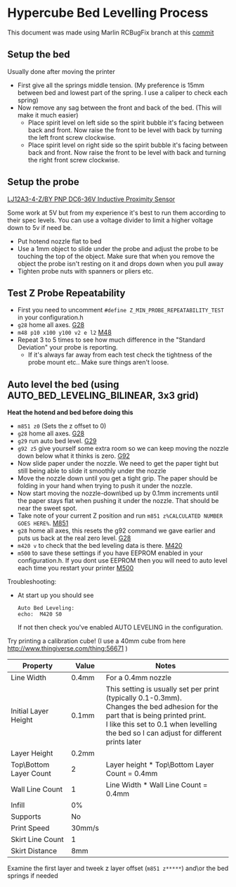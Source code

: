 # Hypercube Bed Levelling Process

This document was made using Marlin RCBugFix branch at this [commit](https://github.com/MarlinFirmware/Marlin/tree/48925b7298bd1a1abb95b31246326af76d2f1aa8)

## Setup the bed

Usually done after moving the printer

- First give all the springs middle tension. (My preference is 15mm between bed and lowest part of the spring. I use a caliper to check each spring)
- Now remove any sag between the front and back of the bed. (This will make it much easier)
  - Place spirit level on left side so the spirit bubble it's facing between back and front. Now raise the front to be level with back by turning the left front screw clockwise.
  - Place spirit level on right side so the spirit bubble it's facing between back and front. Now raise the front to be level with back and turning the right front screw clockwise.

## Setup the probe

[LJ12A3-4-Z/BY PNP DC6-36V Inductive Proximity Sensor](http://www.banggood.com/LJ12A3-4-ZBY-PNP-DC6-36V-Inductive-Proximity-Sensor-Detection-Switch-p-982679.html?rmmds=myorder)

Some work at 5V but from my experience it's best to run them according to their spec levels. 
You can use a voltage divider to limit a higher voltage down to 5v if need be.

- Put hotend nozzle flat to bed
- Use a 1mm object to slide under the probe and adjust the probe to be touching the top of the object. Make sure that when you remove the object the probe isn't resting on it and drops down when you pull away
- Tighten probe nuts with spanners or pliers etc.

## Test Z Probe Repeatability

- First you need to uncomment `#define Z_MIN_PROBE_REPEATABILITY_TEST` in your configuration.h
- `g28` home all axes. [G28](http://reprap.org/wiki/G-code#G28:_Move_to_Origin_.28Home.29)
- `m48 p10 x100 y100 v2 e l2` [M48](http://reprap.org/wiki/G-code#M48:_Measure_Z-Probe_repeatability)
- Repeat 3 to 5 times to see how much difference in the "Standard Deviation" your probe is reporting.
  - If it's always far away from each test check the tightness of the probe mount etc.. Make sure things aren't loose.

## Auto level the bed (using AUTO_BED_LEVELING_BILINEAR, 3x3 grid)

**Heat the hotend and bed before doing this**

- `m851 z0` (Sets the z offset to 0)
- `g28` home all axes. [G28](http://reprap.org/wiki/G-code#G28:_Move_to_Origin_.28Home.29)
- `g29` run auto bed level. [G29](http://reprap.org/wiki/G-code#G29:_Detailed_Z-Probe)
- `g92 z5` give yourself some extra room so we can keep moving the nozzle down below what it thinks is zero. [G92](http://reprap.org/wiki/G-code#G92:_Set_Position)
- Now slide paper under the nozzle. We need to get the paper tight but still being able to slide it smoothly under the nozzle
- Move the nozzle down until you get a tight grip. The paper should be folding in your hand when trying to push it under the nozzle.
- Now start moving the nozzle-down\bed up by 0.1mm increments until the paper stays flat when pushing it under the nozzle. That should be near the sweet spot.
- Take note of your current Z position and run `m851 z%CALCULATED NUMBER GOES HERE%`. [M851](http://reprap.org/wiki/G-code#M851:_Set_Z-Probe_Offset)
- `g28` home all axes, this resets the g92 command we gave earlier and puts us back at the real zero level. [G28](http://reprap.org/wiki/G-code#G28:_Move_to_Origin_.28Home.29)
- `m420 v` to check that the bed leveling data is there. [M420](http://reprap.org/wiki/G-code#M420:_Enable.2FDisable_Mesh_Leveling_.28Marlin.29)
- `m500` to save these settings if you have EEPROM enabled in your configuration.h. If you dont use EEPROM then you will need to auto level each time you restart your printer [M500](http://reprap.org/wiki/G-code#M500:_Store_parameters_in_EEPROM)

Troubleshooting:

- At start up you should see 
  ```
  Auto Bed Leveling:
  echo:  M420 S0
  ```
  If not then check you've enabled AUTO LEVELING in the configuration.


Try printing a calibration cube! (I use a 40mm cube from here http://www.thingiverse.com/thing:56671 )

|Property|Value|Notes|
|--------|-----|-----|
|Line Width|0.4mm|For a 0.4mm nozzle|
|Initial Layer Height|0.1mm|This setting is usually set per print (typically 0.1-0.3mm).<br> Changes the bed adhesion for the part that is being printed print.<br> I like this set to 0.1 when levelling the bed so I can adjust for different prints later|
|Layer Height|0.2mm||
|Top\Bottom Layer Count|2|Layer height * Top\Bottom Layer Count = 0.4mm|
|Wall Line Count|1|Line Width * Wall Line Count = 0.4mm|
|Infill|0%||
|Supports|No||
|Print Speed|30mm/s||
|Skirt Line Count|1||
|Skirt Distance|8mm||

Examine the first layer and tweek z layer offset (`m851 z*****`) and\or the bed springs if needed
